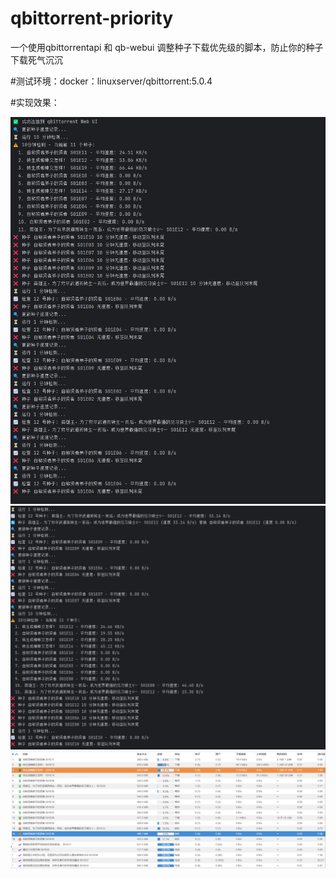 # qbittorrent-priority
一个使用qbittorrentapi 和 qb-webui 调整种子下载优先级的脚本，防止你的种子下载死气沉沉

#测试环境：docker：linuxserver/qbittorrent:5.0.4

#实现效果：



![演示](https://github.com/BiteMeIfYouCan/qbittorrent-priority/blob/main/xiaoguo1.png)
![演示](https://github.com/BiteMeIfYouCan/qbittorrent-priority/blob/main/xiaoguo3.png)
![演示](https://github.com/BiteMeIfYouCan/qbittorrent-priority/blob/main/xiaoguo2.png)
